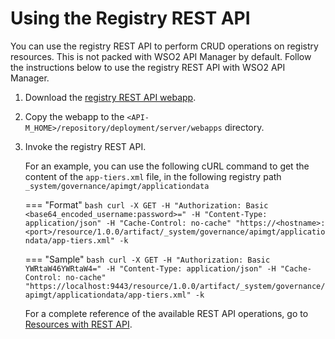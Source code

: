 # Using the Registry REST API

 You can use the registry REST API to perform CRUD operations on registry resources. This is not packed with WSO2 API Manager by default. Follow the instructions below to use the registry REST API with WSO2 API Manager.

1.  Download the [registry REST API webapp]({{base_path}}/assets/attachments/resource.war).
2.  Copy the webapp to the `<API-M_HOME>/repository/deployment/server/webapps` directory.
3.  Invoke the registry REST API. 

     For an example, you can use the following cURL command to get the content of the `app-tiers.xml` file, in the following registry path `_system/governance/apimgt/applicationdata`
    
     === "Format"
          ``` bash
          curl -X GET -H "Authorization: Basic <base64_encoded_username:password>=" -H "Content-Type: application/json" -H "Cache-Control: no-cache" "https://<hostname>:<port>/resource/1.0.0/artifact/_system/governance/apimgt/applicationdata/app-tiers.xml" -k
          ```

     === "Sample"
          ``` bash
          curl -X GET -H "Authorization: Basic YWRtaW46YWRtaW4=" -H "Content-Type: application/json" -H "Cache-Control: no-cache" "https://localhost:9443/resource/1.0.0/artifact/_system/governance/apimgt/applicationdata/app-tiers.xml" -k
          ```

    For a complete reference of the available REST API operations, go to [Resources with REST API](https://docs.wso2.com/display/Governance540/Resources+with+REST+API).